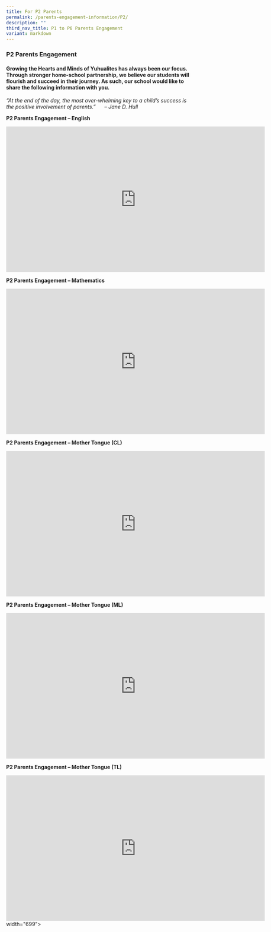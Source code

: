 ```yaml
---
title: For P2 Parents
permalink: /parents-engagement-information/P2/
description: ""
third_nav_title: P1 to P6 Parents Engagement
variant: markdown
---
```

### P2 Parents Engagement

#### Growing the Hearts and Minds of Yuhualites has always been our focus. Through stronger home-school partnership, we believe our students will flourish and succeed in their journey. As such, our school would like to share the following information with you.

_“At the end of the day, the most over-whelming key to a child’s success is the positive involvement of parents.”&nbsp; &nbsp; &nbsp; – Jane D. Hull_

**P2 Parents Engagement – English**

<iframe allowfullscreen="" allow="accelerometer; autoplay; clipboard-write; encrypted-media; gyroscope; picture-in-picture; web-share" frameborder="0" title="1  2024 P2 Parent Engagement EL" src="https://www.youtube.com/embed/tMaf-mN-j70" height="393" width="699"></iframe>

**P2 Parents Engagement – Mathematics**

<iframe allowfullscreen="" allow="accelerometer; autoplay; clipboard-write; encrypted-media; gyroscope; picture-in-picture; web-share" frameborder="0" title="2  2024 P2 Parent Engagement MA" src="https://www.youtube.com/embed/BUmNw1qXyIk" height="393" width="699"></iframe>

**P2 Parents Engagement – Mother Tongue (CL)**

<iframe allowfullscreen="" allow="accelerometer; autoplay; clipboard-write; encrypted-media; gyroscope; picture-in-picture; web-share" frameborder="0" title="3  2024 P2 Parent Engagement CL" src="https://www.youtube.com/embed/UCHIhFVOSZ0" height="393" width="699"></iframe>

**P2 Parents Engagement – Mother Tongue (ML)**

<iframe allowfullscreen="" allow="accelerometer; autoplay; clipboard-write; encrypted-media; gyroscope; picture-in-picture; web-share" frameborder="0" title="4  2024 P2 Parent Engagement ML" src="https://www.youtube.com/embed/JGufYEfFLg0" height="393" width="699"></iframe>

**P2 Parents Engagement – Mother Tongue (TL)**

<iframe allowfullscreen="" allow="accelerometer; autoplay; clipboard-write; encrypted-media; gyroscope; picture-in-picture; web-share" frameborder="0" title="5  2024 P2 Parent Engagement TL" src="https://www.youtube.com/embed/ieiFm7wvooo" height="393" width="699"></iframe>width="699"&gt;